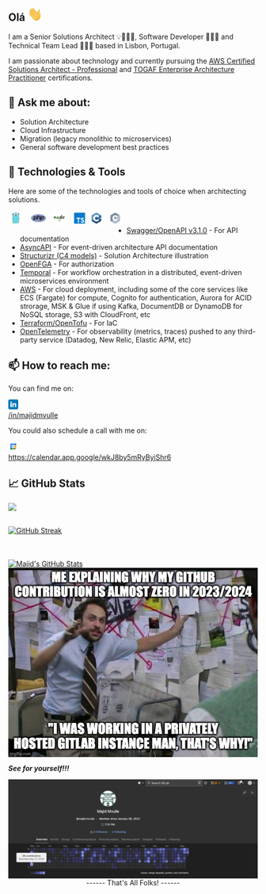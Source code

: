 <!--
**majidmvulle/majidmvulle** is a ✨ _special_ ✨ repository because its `README.md` (this file) appears on your GitHub profile.

Here are some ideas to get you started:

- 🔭 I’m currently working on ...
- 🌱 I’m currently learning ...
- 👯 I’m looking to collaborate on ...
- 🤔 I’m looking for help with ...
- 💬 Ask me about ...
- 📫 How to reach me: ...
- 😄 Pronouns: ...
- ⚡ Fun fact: ...
-->

## Olá <img width="30px" src="./assets/wave.gif"/>

I am a Senior Solutions Architect 💡👷🏽‍♂️, Software Developer 👨🏾‍💻 and Technical Team Lead 👨🏾‍💼 based in Lisbon, Portugal.

I am passionate about technology and currently pursuing the [AWS Certified Solutions Architect - Professional](https://aws.amazon.com/certification/certified-solutions-architect-professional/) and [TOGAF Enterprise Architecture Practitioner](https://www.credly.com/org/the-open-group/badge/the-open-group-certified-togaf-enterprise-architecture-practitioner) certifications.

## 💬 Ask me about: 

* Solution Architecture
* Cloud Infrastructure
* Migration (legacy monolithic to microservices)
* General software development best practices

## 🔧 Technologies & Tools
Here are some of the technologies and tools of choice when architecting solutions.<br/>

<div style="float: left;">
<img height="30px" src="./assets/technologies/go.svg"/> &nbsp;&nbsp;
<img height="30px" src="./assets/technologies/php.png"/>&nbsp;&nbsp;
<img height="30px" src="./assets/technologies/nodejs.svg"/>&nbsp;&nbsp;
<img height="30px" src="./assets/technologies/typescript.svg"/>
<img height="30px" src="./assets/technologies/cplusplus.svg"/>&nbsp;
<img height="30px" src="./assets/technologies/c.svg"/>&nbsp;&nbsp;
</div>

<br/>


* [Swagger/OpenAPI v3.1.0](https://spec.openapis.org/oas/latest.html) - For API documentation
* [AsyncAPI](https://www.asyncapi.com/en) - For event-driven architecture API documentation
* [Structurizr (C4 models)](https://structurizr.com/) - Solution Architecture illustration
* [OpenFGA](https://openfga.dev/) - For authorization
* [Temporal](https://temporal.io/) - For workflow orchestration in a distributed, event-driven microservices environment
* [AWS](https://aws.amazon.com/) - For cloud deployment, including some of the core services like ECS (Fargate) for compute, Cognito for authentication, Aurora for ACID strorage, MSK & Glue if using Kafka, DocumentDB or DynamoDB for NoSQL storage, S3 with CloudFront, etc
* [Terraform/OpenTofu](https://opentofu.org/) - For IaC
* [OpenTelemetry](https://opentelemetry.io/) - For observability (metrics, traces) pushed to any third-party service (Datadog, New Relic, Elastic APM, etc)


## 📫 How to reach me: 
You can find me on: 

<a href="https://www.linkedin.com/in/majidmvulle"><img src="./assets/linkedin.svg" width="20px"/><br/>/in/majidmvulle</a>


You could also schedule a call with me on:

<a href="https://calendar.app.google/wkJ8by5mRyByiShr6"><img src="./assets/googlecalendar.svg" width="20px"/><br/>https://calendar.app.google/wkJ8by5mRyByiShr6</a>


## &#x1f4c8; GitHub Stats

<a href="https://github.com/majidmvulle/majidmvulle">
  <img align="center" src="https://github-readme-stats.vercel.app/api/top-langs/?username=majidmvulle&hide=javascript,starlark,objective-c,java,c%23,dockerfile,php,objective-c%2B%2B,makefile,ruby,tsql,html&title_color=ffffff&text_color=ffffff&icon_color=2bbc8a&bg_color=0F0F0F&langs_count=5&hide_border=true" />
</a>
<br/><br/>

[![GitHub Streak](https://streak-stats.demolab.com?user=majidmvulle&theme=youtube-dark&hide_border=true&date_format=j%20M%5B%20Y%5D&mode=weekly)](https://github.com/majidmvulle)

<br/>
<br/>

<a href="https://github.com/majidmvulle/majidmvulle">
  <img align="center" src="https://github-readme-stats.vercel.app/api?username=majidmvulle&show_icons=true&line_height=27&count_private=true&title_color=ffffff&text_color=ffffff&icon_color=EA3323&bg_color=0F0F0F&hide_border=true" alt="Majid's GitHub Stats" />
</a>

<br/>
<img align="center" src="./assets/explanation.jpg"/>

***See for yourself!!!***

<img align="center" src="./assets/gitlab.png"/>

<br/>

<div align="center">------ That's All Folks! ------</div>


<!-- Resources -->
<!-- Icons: https://simpleicons.org/ -->
<!-- GitHub Stats: https://github.com/anuraghazra/github-readme-stats -->
<!-- Emojis: https://emojipedia.org/emoji/ -->
<!-- HTML Emojis: https://www.fileformat.info/index.htm -->
<!-- Shields: https://shields.io/ -->
<!-- Awesome GitHub Profile README: https://github.com/abhisheknaiidu/awesome-github-profile-readme -->
<!-- Coloured Icons/Logos: https://github.com/bablubambal/All_logo_and_pictures -->


